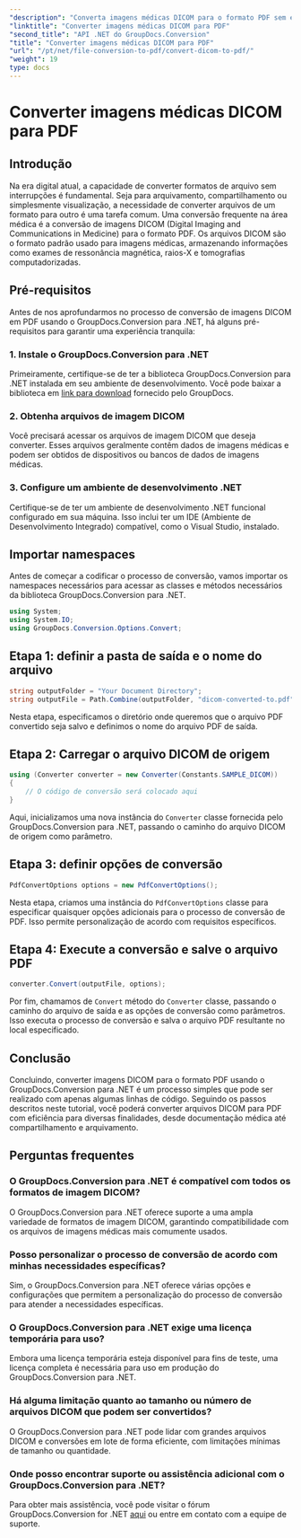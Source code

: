 ```yaml
---
"description": "Converta imagens médicas DICOM para o formato PDF sem esforço usando o GroupDocs.Conversion para .NET. Solução de conversão flexível, eficiente e personalizável."
"linktitle": "Converter imagens médicas DICOM para PDF"
"second_title": "API .NET do GroupDocs.Conversion"
"title": "Converter imagens médicas DICOM para PDF"
"url": "/pt/net/file-conversion-to-pdf/convert-dicom-to-pdf/"
"weight": 19
type: docs
---
```

# Converter imagens médicas DICOM para PDF

## Introdução
Na era digital atual, a capacidade de converter formatos de arquivo sem interrupções é fundamental. Seja para arquivamento, compartilhamento ou simplesmente visualização, a necessidade de converter arquivos de um formato para outro é uma tarefa comum. Uma conversão frequente na área médica é a conversão de imagens DICOM (Digital Imaging and Communications in Medicine) para o formato PDF. Os arquivos DICOM são o formato padrão usado para imagens médicas, armazenando informações como exames de ressonância magnética, raios-X e tomografias computadorizadas.
## Pré-requisitos
Antes de nos aprofundarmos no processo de conversão de imagens DICOM em PDF usando o GroupDocs.Conversion para .NET, há alguns pré-requisitos para garantir uma experiência tranquila:
### 1. Instale o GroupDocs.Conversion para .NET
Primeiramente, certifique-se de ter a biblioteca GroupDocs.Conversion para .NET instalada em seu ambiente de desenvolvimento. Você pode baixar a biblioteca em [link para download](https://releases.groupdocs.com/conversion/net/) fornecido pelo GroupDocs.
### 2. Obtenha arquivos de imagem DICOM
Você precisará acessar os arquivos de imagem DICOM que deseja converter. Esses arquivos geralmente contêm dados de imagens médicas e podem ser obtidos de dispositivos ou bancos de dados de imagens médicas.
### 3. Configure um ambiente de desenvolvimento .NET
Certifique-se de ter um ambiente de desenvolvimento .NET funcional configurado em sua máquina. Isso inclui ter um IDE (Ambiente de Desenvolvimento Integrado) compatível, como o Visual Studio, instalado.

## Importar namespaces
Antes de começar a codificar o processo de conversão, vamos importar os namespaces necessários para acessar as classes e métodos necessários da biblioteca GroupDocs.Conversion para .NET.
```csharp
using System;
using System.IO;
using GroupDocs.Conversion.Options.Convert;
```
## Etapa 1: definir a pasta de saída e o nome do arquivo
```csharp
string outputFolder = "Your Document Directory";
string outputFile = Path.Combine(outputFolder, "dicom-converted-to.pdf");
```
Nesta etapa, especificamos o diretório onde queremos que o arquivo PDF convertido seja salvo e definimos o nome do arquivo PDF de saída.
## Etapa 2: Carregar o arquivo DICOM de origem
```csharp
using (Converter converter = new Converter(Constants.SAMPLE_DICOM))
{
    // O código de conversão será colocado aqui
}
```
Aqui, inicializamos uma nova instância do `Converter` classe fornecida pelo GroupDocs.Conversion para .NET, passando o caminho do arquivo DICOM de origem como parâmetro.
## Etapa 3: definir opções de conversão
```csharp
PdfConvertOptions options = new PdfConvertOptions();
```
Nesta etapa, criamos uma instância do `PdfConvertOptions` classe para especificar quaisquer opções adicionais para o processo de conversão de PDF. Isso permite personalização de acordo com requisitos específicos.
## Etapa 4: Execute a conversão e salve o arquivo PDF
```csharp
converter.Convert(outputFile, options);
```
Por fim, chamamos de `Convert` método do `Converter` classe, passando o caminho do arquivo de saída e as opções de conversão como parâmetros. Isso executa o processo de conversão e salva o arquivo PDF resultante no local especificado.

## Conclusão
Concluindo, converter imagens DICOM para o formato PDF usando o GroupDocs.Conversion para .NET é um processo simples que pode ser realizado com apenas algumas linhas de código. Seguindo os passos descritos neste tutorial, você poderá converter arquivos DICOM para PDF com eficiência para diversas finalidades, desde documentação médica até compartilhamento e arquivamento.
## Perguntas frequentes
### O GroupDocs.Conversion para .NET é compatível com todos os formatos de imagem DICOM?
O GroupDocs.Conversion para .NET oferece suporte a uma ampla variedade de formatos de imagem DICOM, garantindo compatibilidade com os arquivos de imagens médicas mais comumente usados.
### Posso personalizar o processo de conversão de acordo com minhas necessidades específicas?
Sim, o GroupDocs.Conversion para .NET oferece várias opções e configurações que permitem a personalização do processo de conversão para atender a necessidades específicas.
### O GroupDocs.Conversion para .NET exige uma licença temporária para uso?
Embora uma licença temporária esteja disponível para fins de teste, uma licença completa é necessária para uso em produção do GroupDocs.Conversion para .NET.
### Há alguma limitação quanto ao tamanho ou número de arquivos DICOM que podem ser convertidos?
O GroupDocs.Conversion para .NET pode lidar com grandes arquivos DICOM e conversões em lote de forma eficiente, com limitações mínimas de tamanho ou quantidade.
### Onde posso encontrar suporte ou assistência adicional com o GroupDocs.Conversion para .NET?
Para obter mais assistência, você pode visitar o fórum GroupDocs.Conversion for .NET [aqui](https://forum.groupdocs.com/c/conversion/11) ou entre em contato com a equipe de suporte.